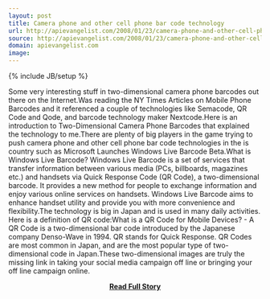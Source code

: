```yaml
---
layout: post
title: Camera phone and other cell phone bar code technology
url: http://apievangelist.com/2008/01/23/camera-phone-and-other-cell-phone-bar-code-technology/
source: http://apievangelist.com/2008/01/23/camera-phone-and-other-cell-phone-bar-code-technology/
domain: apievangelist.com
image: 
---
```

{% include JB/setup %}<p>Some very interesting stuff in two-dimensional camera phone barcodes out there on the Internet.Was reading the NY Times Articles on Mobile Phone Barcodes and it referenced a couple of technologies like Semacode, QR Code and Qode, and barcode technology maker Nextcode.Here is an introduction to Two-Dimensional Camera Phone Barcodes that explained the technology to me.There are plenty of big players in the game trying to push camera phone and other cell phone bar code technologies in the is country such as Microsoft Launches Windows Live Barcode Beta.What is Windows Live Barcode? Windows Live Barcode is a set of services that transfer information between various media (PCs, billboards, magazines etc.) and handsets via Quick Response Code (QR Code), a two-dimensional barcode. It provides a new method for people to exchange information and enjoy various online services on handsets. Windows Live Barcode aims to enhance handset utility and provide you with more convenience and flexibility.The technology is big in Japan and is used in many daily activities.  Here is a definition of QR code:What is a QR Code for Mobile Devices? -  A QR Code is a two-dimensional bar code introduced by the Japanese company Denso-Wave in 1994.  QR stands for Quick Response.  QR Codes are most common in Japan, and are the most popular type of two-dimensional code in Japan.These two-dimensional images are truly the missing link in taking your social media campaign off line or bringing your off line campaign online.</p>
<center><p><a href="http://apievangelist.com/2008/01/23/camera-phone-and-other-cell-phone-bar-code-technology/" style='padding:25px; font-sze:18px; font-weight: bold;'>Read Full Story</a></p></center>
